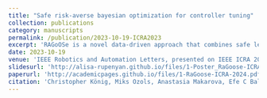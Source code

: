 ```yaml
---
title: "Safe risk-averse bayesian optimization for controller tuning"
collection: publications
category: manuscripts
permalink: /publication/2023-10-19-ICRA2023
excerpt: 'RAGoOSe is a novel data-driven approach that combines safe learning with risk-averse Bayesian optimization to safely tune controllers in high-precision systems with variable noise, demonstrating improved performance over traditional methods in both synthetic and real semiconductor manufacturing applications.'
date: 2023-10-19
venue: 'IEEE Robotics and Automation Letters, presented on IEEE ICRA 2023'
slidesurl: 'http://alisa-rupenyan.github.io/files/1-Poster_RaGoose-ICRA-2024.pdf'
paperurl: 'http://academicpages.github.io/files/1-RaGoose-ICRA-2024.pdf'
citation: 'Christopher König, Miks Ozols, Anastasia Makarova, Efe C Balta, Andreas Krause, Alisa Rupenyan (2023). &quot;Safe risk-averse bayesian optimization for controller tuning.&quot; <i>IEEE Robotics and Automation Letters</i>. 8(8208 - 8215).'
---
```


